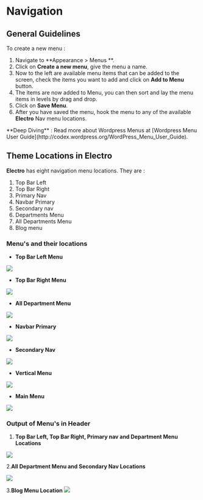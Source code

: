 # Navigation

## General Guidelines

To create a new menu :

1. Navigate to **Appearance > Menus **.
2. Click on **Create a new menu**, give the menu a name.
3. Now to the left are available menu items that can be added to the screen, check the items you want to add and click on **Add to Menu** button.
4. The items are now added to Menu, you can then sort and lay the menu items in levels by drag and drop.
5. Click on **Save Menu**.
6. After you have saved the menu, hook the menu to any of the available **Electro** Nav menu locations.

<div class="alert alert-info">**Deep Diving** : Read more about Wordpress Menus at [Wordpress Menu User Guide](http://codex.wordpress.org/WordPress_Menu_User_Guide).</div>

## Theme Locations in Electro

**Electro** has eight navigation menu locations. They are :

1. Top Bar Left
2. Top Bar Right
3. Primary Nav
4. Navbar Primary
5. Secondary nav
6. Departments Menu
7. All Departments Menu
8. Blog menu

### Menu's and their locations
* **Top Bar Left Menu**

![](http://transvelo.github.io/docs/electro/images/top-bar-left-hook.png)

*  **Top Bar Right Menu**


![](http://transvelo.github.io/docs/electro/images/top-bar-right-hook.png)
* **All Department Menu**

![](http://transvelo.github.io/docs/electro/images/all-department-menu-hook.png)
* **Navbar Primary**

![](http://transvelo.github.io/docs/electro/images/navbar-primary-hook.png)
* **Secondary Nav**

![](http://transvelo.github.io/docs/electro/images/secondary-nav-hook.png)

* **Vertical Menu**

![](http://transvelo.github.io/docs/electro/images/vertical-menu-hook.png)
* **Main Menu**

![](http://transvelo.github.io/docs/electro/images/main-menu-hook.png)

### Output of Menu's in Header

1. **Top Bar Left, Top Bar Right, Primary nav and Department Menu Locations**

![](http://transvelo.github.io/docs/electro/images/navigation-menu.png)

2.**All Department Menu and Secondary Nav Locations**

![](http://transvelo.github.io/docs/electro/images/navigation-menu2.png)

3.**Blog Menu Location**
![](http://transvelo.github.io/docs/electro/images/navigation-menu3.png)


